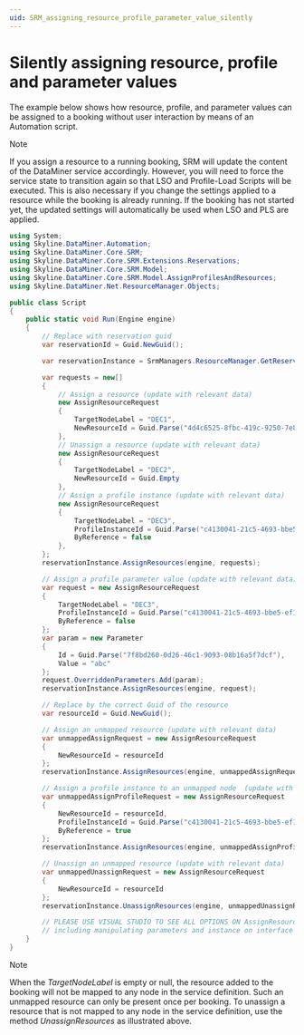 ```yaml
---
uid: SRM_assigning_resource_profile_parameter_value_silently
---
```


# Silently assigning resource, profile and parameter values

The example below shows how resource, profile, and parameter values can be assigned to a booking without user interaction by means of an Automation script.<!-- RN 26134 -->

> [!NOTE]
> If you assign a resource to a running booking, SRM will update the content of the DataMiner service accordingly. However, you will need to force the service state to transition again so that LSO and Profile-Load Scripts will be executed. This is also necessary if you change the settings applied to a resource while the booking is already running. If the booking has not started yet, the updated settings will automatically be used when LSO and PLS are applied.

```csharp
using System;
using Skyline.DataMiner.Automation;
using Skyline.DataMiner.Core.SRM;
using Skyline.DataMiner.Core.SRM.Extensions.Reservations;
using Skyline.DataMiner.Core.SRM.Model;
using Skyline.DataMiner.Core.SRM.Model.AssignProfilesAndResources;
using Skyline.DataMiner.Net.ResourceManager.Objects;

public class Script
{
	public static void Run(Engine engine)
	{
		// Replace with reservation guid
		var reservationId = Guid.NewGuid();

		var reservationInstance = SrmManagers.ResourceManager.GetReservationInstance(reservationId) as ServiceReservationInstance;

		var requests = new[]
		{
			// Assign a resource (update with relevant data)
			new AssignResourceRequest
			{
				TargetNodeLabel = "DEC1",
				NewResourceId = Guid.Parse("4d4c6525-8fbc-419c-9250-7e8b59dd2fcb")
			},
			// Unassign a resource (update with relevant data)
			new AssignResourceRequest
			{
				TargetNodeLabel = "DEC2",
				NewResourceId = Guid.Empty
			},
			// Assign a profile instance (update with relevant data)
			new AssignResourceRequest
			{
				TargetNodeLabel = "DEC3",
				ProfileInstanceId = Guid.Parse("c4130041-21c5-4693-bbe5-ef1efe78ff04"),
				ByReference = false
			},
		};
		reservationInstance.AssignResources(engine, requests);

		// Assign a profile parameter value (update with relevant data)
		var request = new AssignResourceRequest
		{
			TargetNodeLabel = "DEC3",
			ProfileInstanceId = Guid.Parse("c4130041-21c5-4693-bbe5-ef1efe78ff04"),
			ByReference = false
		};
		var param = new Parameter
		{
			Id = Guid.Parse("7f8bd260-0d26-46c1-9093-08b16a5f7dcf"),
			Value = "abc"
		};
		request.OverriddenParameters.Add(param);
		reservationInstance.AssignResources(engine, request);

		// Replace by the correct Guid of the resource
		var resourceId = Guid.NewGuid();

		// Assign an unmapped resource (update with relevant data)
		var unmappedAssignRequest = new AssignResourceRequest
		{
			NewResourceId = resourceId
		};
		reservationInstance.AssignResources(engine, unmappedAssignRequest);

		// Assign a profile instance to an unmapped node  (update with relevant data)
		var unmappedAssignProfileRequest = new AssignResourceRequest
		{
			NewResourceId = resourceId,
			ProfileInstanceId = Guid.Parse("c4130041-21c5-4693-bbe5-ef1efe78ff04"),
			ByReference = true
		};
		reservationInstance.AssignResources(engine, unmappedAssignProfileRequest);

		// Unassign an unmapped resource (update with relevant data)
		var unmappedUnassignRequest = new AssignResourceRequest
		{
			NewResourceId = resourceId
		};
		reservationInstance.UnassignResources(engine, unmappedUnassignRequest);

		// PLEASE USE VISUAL STUDIO TO SEE ALL OPTIONS ON AssignResourceRequest,
		// including manipulating parameters and instance on interface level
	}
}
```

> [!NOTE]
> When the *TargetNodeLabel* is empty or null, the resource added to the booking will not be mapped to any node in the service definition.<!-- RN 30150 --> Such an unmapped resource can only be present once per booking. To unassign a resource that is not mapped to any node in the service definition, use the method *UnassignResources* as illustrated above.

